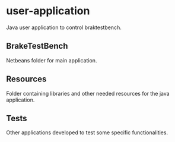 # user-application
Java user application to control braktestbench. 

## BrakeTestBench
Netbeans folder for main application.

## Resources
Folder containing libraries and other needed resources for the java application.

## Tests
Other applications developed to test some specific functionalities.
